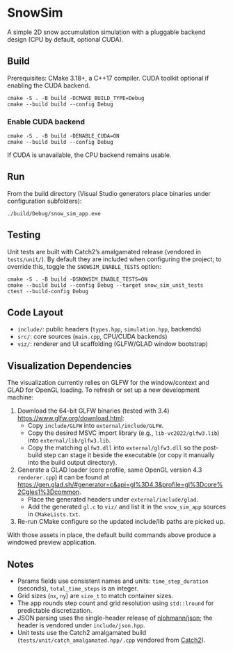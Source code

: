 # SnowSim

A simple 2D snow accumulation simulation with a pluggable backend design (CPU by default, optional CUDA).

## Build

Prerequisites: CMake 3.18+, a C++17 compiler. CUDA toolkit optional if enabling the CUDA backend.

```
cmake -S . -B build -DCMAKE_BUILD_TYPE=Debug
cmake --build build --config Debug
```

### Enable CUDA backend

```
cmake -S . -B build -DENABLE_CUDA=ON
cmake --build build --config Debug
```

If CUDA is unavailable, the CPU backend remains usable.

## Run

From the build directory (Visual Studio generators place binaries under configuration subfolders):

```
./build/Debug/snow_sim_app.exe
```

## Testing

Unit tests are built with Catch2’s amalgamated release (vendored in `tests/unit/`). By default they are included when configuring the project; to override this, toggle the `SNOWSIM_ENABLE_TESTS` option:

```
cmake -S . -B build -DSNOWSIM_ENABLE_TESTS=ON
cmake --build build --config Debug --target snow_sim_unit_tests
ctest --build-config Debug
```

## Code Layout

- `include/`: public headers (`types.hpp`, `simulation.hpp`, backends)
- `src/`: core sources (`main.cpp`, CPU/CUDA backends)
- `viz/`: renderer and UI scaffolding (GLFW/GLAD window bootstrap)

## Visualization Dependencies

The visualization currently relies on GLFW for the window/context and GLAD for OpenGL loading. To refresh or set up a new development machine:

1. Download the 64-bit GLFW binaries (tested with 3.4) https://www.glfw.org/download.html:
   - Copy `include/GLFW` into `external/include/GLFW`.
   - Copy the desired MSVC import library (e.g., `lib-vc2022/glfw3.lib`) into `external/lib/glfw3.lib`.
   - Copy the matching `glfw3.dll` into `external/glfw3.dll` so the post-build step can stage it beside the executable (or copy it manually into the build output directory).
2. Generate a GLAD loader (core profile, same OpenGL version 4.3 `renderer.cpp`) it can be found at https://gen.glad.sh/#generator=c&api=gl%3D4.3&profile=gl%3Dcore%2Cgles1%3Dcommon.
   - Place the generated headers under `external/include/glad`.
   - Add the generated `gl.c` to `viz/` and list it in the `snow_sim_app` sources in `CMakeLists.txt`.
3. Re-run CMake configure so the updated include/lib paths are picked up.

With those assets in place, the default build commands above produce a windowed preview application.
## Notes

- Params fields use consistent names and units: `time_step_duration` (seconds), `total_time_steps` is an integer.
- Grid sizes (`nx`, `ny`) are `size_t` to match container sizes.
- The app rounds step count and grid resolution using `std::lround` for predictable discretization.
- JSON parsing uses the single-header release of [nlohmann/json](https://github.com/nlohmann/json/blob/develop/single_include/nlohmann/json.hpp); the header is vendored under `include/json.hpp`.
- Unit tests use the Catch2 amalgamated build (`tests/unit/catch_amalgamated.hpp/.cpp` vendored from [Catch2](https://github.com/catchorg/Catch2/tree/devel/extras)).


